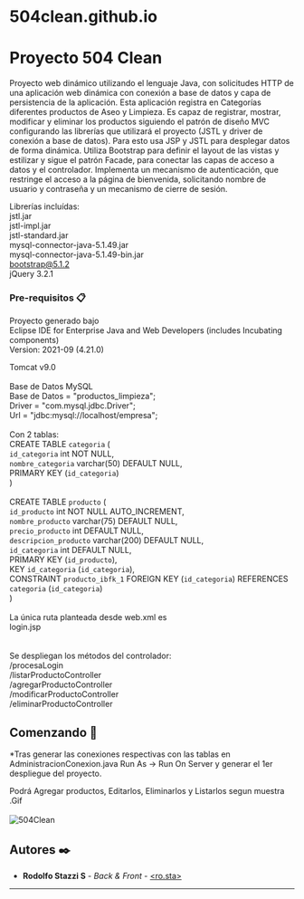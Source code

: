 # 504clean.github.io

# Proyecto 504 Clean

Proyecto web dinámico utilizando el lenguaje Java, con solicitudes HTTP de una aplicación web dinámica con conexión a base de datos y capa de persistencia de la aplicación. 
Esta aplicación registra en Categorías diferentes productos de Aseo y Limpieza. Es capaz de registrar, mostrar, modificar y eliminar los productos siguiendo el patrón de diseño MVC configurando las librerías que utilizará el proyecto (JSTL y driver de conexión a base de datos). Para esto usa JSP y JSTL para desplegar datos de forma dinámica.
Utiliza Bootstrap para definir el layout de las vistas y estilizar y sigue el patrón Facade, para conectar las capas de acceso a datos y el controlador. Implementa un mecanismo de autenticación, que restringe el acceso a la página de bienvenida, solicitando nombre de usuario y contraseña y un mecanismo de cierre de sesión.

Librerías incluídas:<br>
jstl.jar<br>
jstl-impl.jar<br>
jstl-standard.jar<br>
mysql-connector-java-5.1.49.jar<br>
mysql-connector-java-5.1.49-bin.jar<br>
bootstrap@5.1.2<br>
jQuery 3.2.1<br>

### Pre-requisitos 📋
Proyecto generado bajo <br>
Eclipse IDE for Enterprise Java and Web Developers (includes Incubating components)<br>
Version: 2021-09 (4.21.0)<br>

Tomcat v9.0<br>
<br>
Base de Datos MySQL<br>
Base de Datos = "productos_limpieza";<br>
Driver = "com.mysql.jdbc.Driver";<br>
Url = "jdbc:mysql://localhost/empresa";<br>
<br>
Con 2 tablas:<br>
CREATE TABLE `categoria` (<br>
  `id_categoria` int NOT NULL,<br>
  `nombre_categoria` varchar(50) DEFAULT NULL,<br>
  PRIMARY KEY (`id_categoria`)<br>
)<br>
<br>
CREATE TABLE `producto` (<br>
  `id_producto` int NOT NULL AUTO_INCREMENT,<br>
  `nombre_producto` varchar(75) DEFAULT NULL,<br>
  `precio_producto` int DEFAULT NULL,<br>
  `descripcion_producto` varchar(200) DEFAULT NULL,<br>
  `id_categoria` int DEFAULT NULL,<br>
  PRIMARY KEY (`id_producto`),<br>
  KEY `id_categoria` (`id_categoria`),<br>
  CONSTRAINT `producto_ibfk_1` FOREIGN KEY (`id_categoria`) REFERENCES `categoria` (`id_categoria`)<br>
)<br>
<br>
La única ruta planteada desde web.xml es <br>   <welcome-file>login.jsp</welcome-file><br>
<br>
<br>
Se despliegan los métodos del controlador:<br>
/procesaLogin <br>
/listarProductoController<br>
/agregarProductoController<br>
/modificarProductoController<br>
/eliminarProductoController<br>

## Comenzando 🚀

*Tras generar las conexiones respectivas con las tablas en AdministracionConexion.java
Run As -> Run On Server y generar el 1er despliegue del proyecto.

Podrá Agregar productos, Editarlos, Eliminarlos y Listarlos segun muestra .Gif
<br>
<br>
![504Clean](https://user-images.githubusercontent.com/88750836/142129579-95d662ff-dafd-41a8-8b12-be357566353c.gif)<br>
## Autores ✒️

* **Rodolfo Stazzi S** - *Back & Front* - [<ro.sta>](https://github.com/RodStazzi)

---
